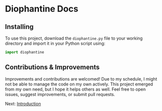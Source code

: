 # Diophantine Docs

## Installing
To use this project, download the `diophantine.py` file to your working directory and import it in your Python script using:

```python
import diophantine
```

## Contributions & Improvements
Improvements and contributions are welcomed! Due to my schedule, I might not be able to manage the code on my own actively. This project emerged from my own need, but I hope it helps others as well. Feel free to open issues, suggest improvements, or submit pull requests.

Next: [Introduction](diophantine/introduction)
